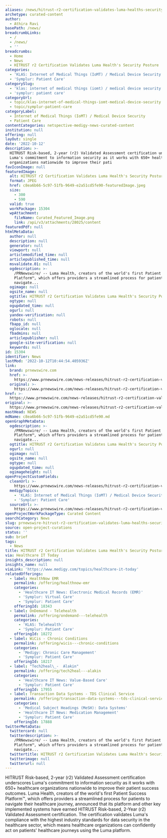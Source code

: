 ```yaml
---
aliases: /news/hitrust-r2-certification-validates-luma-healths-security-posture
archetype: curated-content
author:
  - Athira Ravi
basePath: /news/
breadcrumbLinks:
  - /
  - /news/
  - ''
breadcrumbs:
  - Home
  - News
  - HITRUST r2 Certification Validates Luma Health's Security Posture
categories:
  - 'KLAS: Internet of Medical Things (IoMT) / Medical Device Security'
  - 'Symplur: Patient Care'
categorySlug:
  - 'klas: internet of medical things (iomt) / medical device security'
  - 'symplur: patient care'
categoryUrl:
  - topic/klas-internet-of-medical-things-iomt-medical-device-security
  - topic/symplur-patient-care
categoryLabel:
  - Internet of Medical Things (IoMT) / Medical Device Security
  - Patient Care
contentCategories: netspective-medigy-news-curated-content
institution: null
offering: null
layOut: single
date: '2022-10-12'
description: >-
  HITRUST Risk-based, 2-year (r2) Validated Assessment certification underscores
  Luma's commitment to information security as it works with 650+ healthcare
  organizations nationwide to improve their pati
favIconImage: null
featuredImage:
  alt: HITRUST r2 Certification Validates Luma Health's Security Posture
  format: JPEG
  href: c8ea6b66-5c97-51fb-9649-e2a51cd5fe90-featuredImage.jpeg
  size:
    - 300
    - 590
  valid: true
  workPackage: 15304
  wpAttachment:
    fileName: Curated_Featured_Image.png
    link: /api/v3/attachments/28025/content
featuredPdf: null
htmlMetaData:
  author: null
  description: null
  generator: null
  viewport: null
  articlemodified_time: null
  articlepublished_time: null
  msvalidate.01: null
  ogdescription: >-
    /PRNewswire/ -- Luma Health, creators of the world's first Patient Success
    Platform™, which offers providers a streamlined process for patients to
    navigate...
  ogimage: null
  ogsite_name: null
  ogtitle: HITRUST r2 Certification Validates Luma Health's Security Posture
  ogtype: null
  ogupdated_time: null
  ogurl: null
  yandex-verification: null
  robots: null
  fbapp_id: null
  oglocale: null
  fbadmins: null
  articlepublisher: null
  google-site-verification: null
  keywords: null
id: 15304
identifier: News
lastMod: '2022-10-12T10:44:54.405936Z'
link:
  brand: prnewswire.com
  href: >-
    https://www.prnewswire.com/news-releases/hitrust-r2-certification-validates-luma-healths-security-posture-301632696.html
  original: >-
    https://www.prnewswire.com/news-releases/hitrust-r2-certification-validates-luma-healths-security-posture-301632696.html
href: >-
  https://www.prnewswire.com/news-releases/hitrust-r2-certification-validates-luma-healths-security-posture-301632696.html
original: >-
  https://www.prnewswire.com/news-releases/hitrust-r2-certification-validates-luma-healths-security-posture-301632696.html
mastHead: NEWS
mdName: c8ea6b66-5c97-51fb-9649-e2a51cd5fe90.md
openGraphMetaData:
  ogdescription: >-
    /PRNewswire/ -- Luma Health, creators of the world's first Patient Success
    Platform™, which offers providers a streamlined process for patients to
    navigate...
  ogtitle: HITRUST r2 Certification Validates Luma Health's Security Posture
  ogurl: null
  ogimage: null
  ogsite_name: null
  ogtype: null
  ogupdated_time: null
  ogimageheight: null
openProjectCustomFields:
  cleanUrl: >-
    https://www.prnewswire.com/news-releases/hitrust-r2-certification-validates-luma-healths-security-posture-301632696.html
  medigyTopics:
    - 'KLAS: Internet of Medical Things (IoMT) / Medical Device Security'
    - 'Symplur: Patient Care'
  sourceUrl: >-
    https://www.prnewswire.com/news-releases/hitrust-r2-certification-validates-luma-healths-security-posture-301632696.html
openProjectWorkPackageType: Curated Content
searchCategory: News
slug: prnewswire-hitrust-r2-certification-validates-luma-healths-security-posture
source: open-project-curations
status: ''
sub: brief
tags:
  - News
title: HITRUST r2 Certification Validates Luma Health's Security Posture
via: Healthcare IT Today
insights_description: null
insights_name: null
viaLink: 'https://www.medigy.com/topics/healthcare-it-today'
relatedOfferings:
  - label: HealthNow EMR
    permalink: /offering/healthnow-emr
    categories:
      - 'Healthcare IT News: Electronic Medical Records (EMR)'
      - 'Symplur: Virtual Care'
      - 'Symplur: Patient Care'
    offeringId: 18343
  - label: OnDemand - Telehealth
    permalink: /offering/ondemand---telehealth
    categories:
      - 'KLAS: Telehealth'
      - 'Symplur: Patient Care'
    offeringId: 18272
  - label: WiCis - Chronic Conditions
    permalink: /offering/wicis---chronic-conditions
    categories:
      - 'Medigy: Chronic Care Management'
      - 'Symplur: Patient Care'
    offeringId: 18217
  - label: "Tech2heal\_-  Alakin"
    permalink: /offering/tech2heal---alakin
    categories:
      - 'Healthcare IT News: Value-Based Care'
      - 'Symplur: Patient Care'
    offeringId: 17955
  - label: Transaction Data Systems - TDS Clinical Service
    permalink: /offering/transaction-data-systems---tds-clinical-service
    categories:
      - 'Medical Subject Headings (MeSH): Data Systems'
      - 'Healthcare IT News: Medication Management'
      - 'Symplur: Patient Care'
    offeringId: 17888
twitterMetaData:
  twittercard: null
  twitterdescription: >-
    /PRNewswire/ -- Luma Health, creators of the world's first Patient Success
    Platform™, which offers providers a streamlined process for patients to
    navigate...
  twittertitle: HITRUST r2 Certification Validates Luma Health's Security Posture
  twitterimage: null
  twitterurl: null
---
```

<p>HITRUST Risk-based, 2-year (r2) Validated Assessment certification underscores Luma's commitment to information security as it works with 650+ healthcare organizations nationwide to improve their patient success outcomes. Luma Health, creators of the world's first Patient Success Platform™, which offers providers a streamlined process for patients to navigate their healthcare journey, announced that its platform and other key implemented systems have earned HITRUST Risk-based, 2-Year (r2) Validated Assessment certification. The certification validates Luma's compliance with the highest industry standards for data security in the healthcare sector, which means healthcare organizations can confidently act on patients' healthcare journeys using the Luma platform.</p>